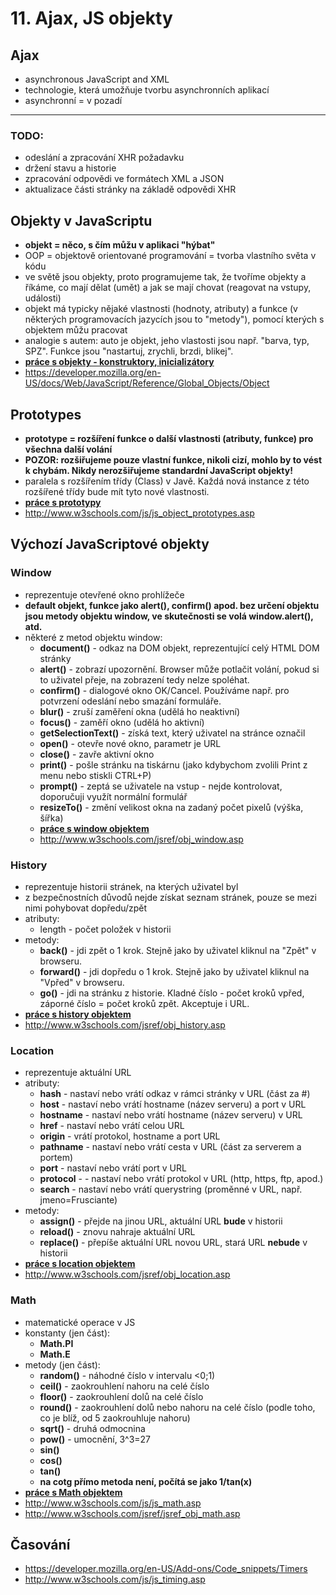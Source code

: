 # 11. Ajax, JS objekty

## Ajax

* asynchronous JavaScript and XML
* technologie, která umožňuje tvorbu asynchronních aplikací
* asynchronní = v pozadí




---

### TODO:
- odeslání a zpracování XHR požadavku
- držení stavu a historie
- zpracování odpovědi ve formátech XML a JSON
- aktualizace části stránky na základě odpovědi XHR




## Objekty v JavaScriptu

* **objekt = něco, s čím můžu v aplikaci "hýbat"**
* OOP = objektově orientované programování = tvorba vlastního světa v kódu
* ve světě jsou objekty, proto programujeme tak, že tvoříme objekty a říkáme, co mají dělat (umět) a jak se mají chovat (reagovat na vstupy, události)
* objekt má typicky nějaké vlastnosti (hodnoty, atributy) a funkce (v některých programovacích jazycích jsou to "metody"), pomocí kterých s objektem můžu pracovat
* analogie s autem: auto je objekt, jeho vlastosti jsou např. "barva, typ, SPZ". Funkce jsou "nastartuj, zrychli, brzdi, blikej".
* **[práce s objekty - konstruktory, inicializátory](./11-js-objects.html)**
* https://developer.mozilla.org/en-US/docs/Web/JavaScript/Reference/Global_Objects/Object


## Prototypes

* **prototype = rozšíření funkce o další vlastnosti (atributy, funkce) pro všechna další volání**
* **POZOR: rozšiřujeme pouze vlastní funkce, nikoli cizí, mohlo by to vést k chybám. Nikdy nerozšiřujeme standardní JavaScript objekty!**
* paralela s rozšířením třídy (Class) v Javě. Každá nová instance z této rozšířené třídy bude mít tyto nové vlastnosti.
* **[práce s prototypy](./11-js-prototypes.html)**
* http://www.w3schools.com/js/js_object_prototypes.asp


## Výchozí JavaScriptové objekty

### Window
* reprezentuje otevřené okno prohlížeče
* **default objekt, funkce jako alert(), confirm() apod. bez určení objektu jsou metody objektu window, ve skutečnosti se volá window.alert(), atd.**
* některé z metod objektu window:
  * **document()** - odkaz na DOM objekt, reprezentující celý HTML DOM stránky
  * **alert()** - zobrazí upozornění. Browser může potlačit volání, pokud si to uživatel přeje, na zobrazení tedy nelze spoléhat.
  * **confirm()** - dialogové okno OK/Cancel. Používáme např. pro potvrzení odeslání nebo smazání formuláře.
  * **blur()** - zruší zaměření okna (udělá ho neaktivní)
  * **focus()** - zaměří okno (udělá ho aktivní)
  * **getSelectionText()** - získá text, který uživatel na stránce označil
  * **open()** - otevře nové okno, parametr je URL
  * **close()** - zavře aktivní okno
  * **print()** - pošle stránku na tiskárnu (jako kdybychom zvolili Print z menu nebo stiskli CTRL+P)
  * **prompt()** - zeptá se uživatele na vstup - nejde kontrolovat, doporučuji využít normální formulář
  * **resizeTo()** - změní velikost okna na zadaný počet pixelů (výška, šířka)
  * **[práce s window objektem](./11-js-window.html)**
  * http://www.w3schools.com/jsref/obj_window.asp

### History
* reprezentuje historii stránek, na kterých uživatel byl
* z bezpečnostních důvodů nejde získat seznam stránek, pouze se mezi nimi pohybovat dopředu/zpět
* atributy:
  * length - počet položek v historii
* metody:
  * **back()** - jdi zpět o 1 krok. Stejně jako by uživatel kliknul na "Zpět" v browseru.
  * **forward()** - jdi dopředu o 1 krok. Stejně jako by uživatel kliknul na "Vpřed" v browseru.
  * **go()** - jdi na stránku z historie. Kladné číslo - počet kroků vpřed, záporné číslo = počet kroků zpět. Akceptuje i URL.
* **[práce s history objektem](./11-js-history.html)**
* http://www.w3schools.com/jsref/obj_history.asp


### Location
* reprezentuje aktuální URL
* atributy:
  * **hash** - nastaví nebo vrátí odkaz v rámci stránky v URL (část za #)
  * **host** - nastaví nebo vrátí hostname (název serveru) a port v URL
  * **hostname** - nastaví nebo vrátí hostname (název serveru) v URL
  * **href** - nastaví nebo vrátí celou URL
  * **origin** - vrátí protokol, hostname a port URL
  * **pathname** - nastaví nebo vrátí cesta v URL (část za serverem a portem)
  * **port** - nastaví nebo vrátí port v URL
  * **protocol** - - nastaví nebo vrátí protokol v URL (http, https, ftp, apod.)
  * **search** - nastaví nebo vrátí querystring (proměnné v URL, např. jmeno=Frusciante)	
* metody:
  * **assign()** - přejde na jinou URL, aktuální URL **bude** v historii
  * **reload()** - znovu nahraje aktuální URL
  * **replace()** - přepíše aktuální URL novou URL, stará URL **nebude** v historii
* **[práce s location objektem](./11-js-location.html)**
* http://www.w3schools.com/jsref/obj_location.asp


### Math
* matematické operace v JS
* konstanty (jen část):
  * **Math.PI**
  * **Math.E** 
* metody (jen část):
  * **random()** - náhodné číslo v intervalu &lt;0;1)
  * **ceil()** - zaokrouhlení nahoru na celé číslo
  * **floor()** - zaokrouhlení dolů na celé číslo
  * **round()** - zaokrouhlení dolů nebo nahoru na celé číslo (podle toho, co je blíž, od 5 zaokrouhluje nahoru)
  * **sqrt()** - druhá odmocnina
  * **pow()** - umocnění, 3^3=27
  * **sin()**
  * **cos()**
  * **tan()**
  * **na cotg přímo metoda není, počítá se jako 1/tan(x)**
* **[práce s Math objektem](./11-js-math.html)**
* http://www.w3schools.com/js/js_math.asp
* http://www.w3schools.com/jsref/jsref_obj_math.asp


## Časování
* https://developer.mozilla.org/en-US/Add-ons/Code_snippets/Timers
* http://www.w3schools.com/js/js_timing.asp
